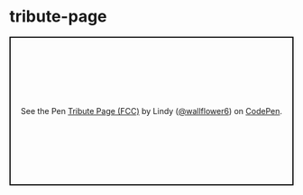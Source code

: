 # tribute-page
<p class="codepen" data-height="265" data-theme-id="0" data-default-tab="html,result" data-user="wallflower6" data-slug-hash="QQvJNO" style="height: 265px; box-sizing: border-box; display: flex; align-items: center; justify-content: center; border: 2px solid black; margin: 1em 0; padding: 1em;" data-pen-title="Tribute Page (FCC)">
  <span>See the Pen <a href="https://codepen.io/wallflower6/pen/QQvJNO/">
  Tribute Page (FCC)</a> by Lindy (<a href="https://codepen.io/wallflower6">@wallflower6</a>)
  on <a href="https://codepen.io">CodePen</a>.</span>
</p>
